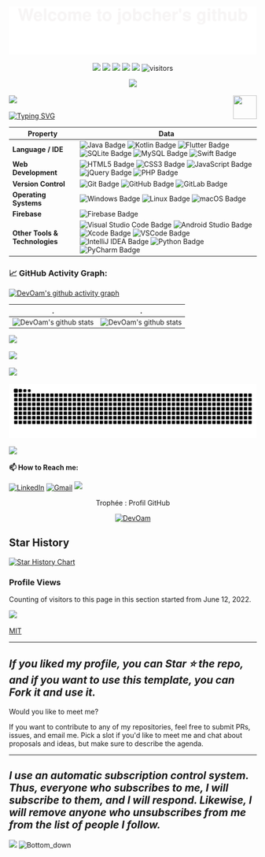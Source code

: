 <!-- Animation bottom-up -->


<!-- Image avec animation bottom-up -->
<p align="center">
  <img src="https://raw.githubusercontent.com/BEPb/BEPb/3e7b42ddac3c8e86088e7cdc6f6aa76fdb5a26df/assets/Bottom_up.svg" style="animation: bottomUp 1s ease-out;">
</p>

<!--   my-icons -->
<p align="center">
    <a href="https://github.com/DevOam"><img src="https://img.shields.io/badge/status-updating-brightgreen.svg"></a>
    <a href="https://github.com/android"><img src="https://img.shields.io/badge/Android-Java%2C%20Kotlin%2C%20Flutter-3DDC84.svg"></a>
    <a href="https://github.com/DevOam/DevOam/graphs/contributors"><img src="https://img.shields.io/github/contributors/DevOam/DevOam?color=blue"></a>
    <a href="https://github.com/DevOam/DevOam/stargazers"><img src="https://img.shields.io/github/stars/DevOam/DevOam.svg?logo=github"></a>
    <a href="https://github.com/DevOam/DevOam/network/members"><img src="https://img.shields.io/github/forks/DevOam/DevOam.svg?color=blue&logo=github"></a>
    <img src="https://komarev.com/ghpvc/?username=devoam&label=Profile%20views&color=0e75b6&style=flat" alt="visitors"/> 

</p>
<!-- Image header -->
<p align="center">
  <img src="https://raw.githubusercontent.com/BEPb/BEPb/main/src/header_.png">
</p>


<!--   my-header-img -->
![](./src/header_.png)
<a href="https://www.python.org/"><img src="https://upload.wikimedia.org/wikipedia/commons/c/c3/Python-logo-notext.svg" align="right" height="48" width="48" ></a>


<!--   my-ticker -->    
[![Typing SVG](https://readme-typing-svg.herokuapp.com?color=%2336BCF7&center=true&vCenter=true&width=600&lines=Hi+there+👋,+I+am+DevOam;+Mobile+Developer;Java%2C+Kotlin%2C+Flutter%2C+SQLite%2C+MySQL%2C+Swift;Native+and+multiplatform+app+development;Web+development%3A+HTML%2C+CSS%2C+JavaScript%2C+jQuery%2C+PHP)](https://git.io/typing-svg)


<!--   my-skills -->

| Property                                      | Data                                                                                                                                                                                                                                                                                                                                                                                                                                                                                                                                                                                                                                                                                                                                                                                                                                                                                                                                                                                                                                                                                                                                                                                                                                                                                                                                                                                                                                                                                                                                                                                                                                                                                                                                                                                                            |
|-----------------------------------------------|-------------------------------------------------------------------------------------------------------------------------------------------------------------------------------------------------------------------------------------------------------------------------------------------------------------------------------------------------------------------------------------------------------------------------------------------------------------------------------------------------------------------------------------------------------------------------------------------------------------------------------------------------------------------------------------------------------------------------------------------------------------------------------------------------------------------------------------------------------------------------------------------------------------------------------------------------------------------------------------------------------------------------------------------------------------------------------------------------------------------------------------------------------------------------------------------------------------------------------------------------------------------------------------------------------------------------------------------------------------------------------------------------------------------------------------------------------------------------------------------------------------------------------------------------------------------------------------------------------------------------------------------------------------------------------------------------------------------------------------------------|
| **Language / IDE**                            | ![Java Badge](https://img.shields.io/badge/-Java-007396?style=flat&logo=java&logoColor=white) ![Kotlin Badge](https://img.shields.io/badge/-Kotlin-0095D5?style=flat&logo=kotlin&logoColor=white) ![Flutter Badge](https://img.shields.io/badge/-Flutter-02569B?style=flat&logo=flutter&logoColor=white) ![SQLite Badge](https://img.shields.io/badge/-SQLite-003B57?style=flat&logo=sqlite&logoColor=white) ![MySQL Badge](https://img.shields.io/badge/-MySQL-4479A1?style=flat&logo=mysql&logoColor=white) ![Swift Badge](https://img.shields.io/badge/-Swift-FA7343?style=flat&logo=swift&logoColor=white)                                                                                                                                                                                                                                                                                                                                                                                                                                                                                                                                                                                                                                                                                                                                                                                                                                                                                                                                                                                                                                                                                                                                              |
| **Web Development**                           | ![HTML5 Badge](https://img.shields.io/badge/-HTML5-E34F26?style=flat&logo=html5&logoColor=white) ![CSS3 Badge](https://img.shields.io/badge/-CSS3-1572B6?style=flat&logo=css3&logoColor=white) ![JavaScript Badge](https://img.shields.io/badge/-JavaScript-F7DF1E?style=flat&logo=javascript&logoColor=black) ![jQuery Badge](https://img.shields.io/badge/-jQuery-0769AD?style=flat&logo=jquery&logoColor=white) ![PHP Badge](https://img.shields.io/badge/-PHP-777BB4?style=flat&logo=php&logoColor=white)                                                                                                                                                                                                                                                                                                                                                                                                                                                                                                                                                                                                                                                                                                                                                                                                                                                                                                                                                                                                                                                                                                                                                       |
| **Version Control**                           | ![Git Badge](https://img.shields.io/badge/-Git-F05032?style=flat&logo=git&logoColor=white) ![GitHub Badge](https://img.shields.io/badge/-GitHub-181717?style=flat&logo=github&logoColor=white) ![GitLab Badge](https://img.shields.io/badge/-GitLab-FCA121?style=flat&logo=gitlab&logoColor=white)                                                                                                                                                                                                                                                                                                                                                                                                                                                                                                                                                                                                                                                                                                                                                                                                                                                                                                                                                                                                                                                                                                                                                                                                                                                                  |
| **Operating Systems**                         | ![Windows Badge](https://img.shields.io/badge/-Windows-0078D6?style=flat&logo=windows&logoColor=white) ![Linux Badge](https://img.shields.io/badge/-Linux-FCC624?style=flat&logo=linux&logoColor=black) ![macOS Badge](https://img.shields.io/badge/-macOS-000000?style=flat&logo=apple&logoColor=white)                                                                                                                                                                                                                                                                                                                                                                                                                                                                                                                                                                                                                                                                                                                                                                                                                                                                                                                                                                                                                                                                                                                                                                                                                                                                                                                           |
| **Firebase**                                  | ![Firebase Badge](https://img.shields.io/badge/-Firebase-FFCA28?style=flat&logo=firebase&logoColor=black)                                                                                                                                                                                                                                                                                                                                                                                                                                                                                                                                                                                                                                                                                                                                                                                                                                                                                                                                                                                                                                                                                                                                                                                                                                                                                                                                                                                                                                                                                                                                                                                                                                                                                                                                                                                                                                                 |
| **Other Tools & Technologies**                 | ![Visual Studio Code Badge](https://img.shields.io/badge/-Visual%20Studio%20Code-007ACC?style=flat&logo=visual-studio-code&logoColor=white) ![Android Studio Badge](https://img.shields.io/badge/-Android%20Studio-3DDC84?style=flat&logo=android-studio&logoColor=white) ![Xcode Badge](https://img.shields.io/badge/-Xcode-1575F9?style=flat&logo=xcode&logoColor=white) ![VSCode Badge](https://img.shields.io/badge/-VSCode-007ACC?style=flat&logo=visual-studio-code&logoColor=white) ![IntelliJ IDEA Badge](https://img.shields.io/badge/-IntelliJ%20IDEA-000000?style=flat&logo=intellij-idea&logoColor=white) ![Python Badge](https://img.shields.io/badge/-Python-3776AB?style=flat&logo=python&logoColor=white) ![PyCharm Badge](https://img.shields.io/badge/-PyCharm-000000?style=flat&logo=pycharm&logoColor=white)

<!--   GitHub stats graph -->
### 📈 GitHub Activity Graph:
[![DevOam's github activity graph](https://github-readme-activity-graph.cyclic.app/graph?username=DevOam&theme=github-compact)](https://github.com/DevOam/github-readme-activity-graph)


| .                                                                                                                                       | .                                                                                                                         |
|-----------------------------------------------------------------------------------------------------------------------------------------|---------------------------------------------------------------------------------------------------------------------------|
| ![DevOam's github stats](https://github-readme-stats.vercel.app/api?username=DevOam&show_icons=true&theme=radical&include_all_commits=true) | ![DevOam's github stats](https://github-readme-stats.vercel.app/api/top-langs/?username=DevOam&theme=radical&layout=compact) |

<img src="https://github-readme-streak-stats.herokuapp.com/?user=DevOam"></img>

<!--   profile-green-animate -->
![](./profile-3d-contrib/profile-green-animate.svg)

<!--   grid-snake -->
![](https://github.com/DevOam/DevOam/blob/output/github-contribution-grid-snake.svg)

<!--   skyline 
<a href="https://skyline.github.com/DevOam/2022"><img src="./assets/2022.gif" alt="" width="auto" height="auto" /></a>
-->
![Grille de contributions animée](https://github.com/BEPb/BEPb/blob/output/github-contribution-grid-snake.svg)

<!--  2d history skills -->
<img src="https://cr-skills-chart-widget.azurewebsites.net/api/api?username=DevOam" width="auto"></img>

**📫 How to Reach me:**
<p align="left">
<a href="https://linkedin.com/in/mohamed-reda-lakouas-3a8413264" target="blank"><img align="center" src="https://raw.githubusercontent.com/BEPb/BEPb/master/assets/linkedin.svg" alt="LinkedIn" height="30" width="30" /></a>
<a href="mailto:redalakouas03@gmail.com" target="blank"><img align="center" src="https://raw.githubusercontent.com/BEPb/BEPb/master/assets/gmail.svg" alt="Gmail" height="30" width="30" /></a>
<a href="http://Wa.me/+212772321613" alt="Connect on Whatsapp"> <img src="https://img.shields.io/badge/WHATSAPP-%2325D366.svg?&style=for-the-badge&logo=whatsapp&logoColor=white" /> </a>
</p>

<div align="center">
<summary>Trophée : Profil GitHub</summary>
</div>

<p align="center"> 
<a href="https://github.com/ryo-ma/github-profile-trophy"><img src="https://github-profile-trophy.vercel.app/?username=DevOam" alt="DevOam" /></a>
</p>

## Star History

[![Star History Chart](https://api.star-history.com/svg?repos=DevOam/DevOam&type=Date)](https://star-history.com/#DevOam/DevOam&Date)

### Profile Views
Counting of visitors to this page in this section started from June 12, 2022.

![](https://count.getloli.com/get/@DevOam.github.readme)
</br>

[MIT](LICENSE)

</p>

---
  *If you liked my profile, you can Star ⭐ the repo, and if you want to use this template, you can Fork it and use it.* 
---

Would you like to meet me?

If you want to contribute to any of my repositories, feel free to submit PRs, issues, and email me. Pick a slot if you'd like to meet me and chat about proposals and ideas, but make sure to describe the agenda.

---
  *I use an automatic subscription control system. Thus, everyone who subscribes to me, I will subscribe to them, and I will respond. Likewise, I will remove anyone who unsubscribes from me from the list of people I follow.* 
---

![](assets/Bottom_down.svg)
![Bottom_down](https://raw.githubusercontent.com/BEPb/BEPb/main/assets/Bottom_down.svg)

